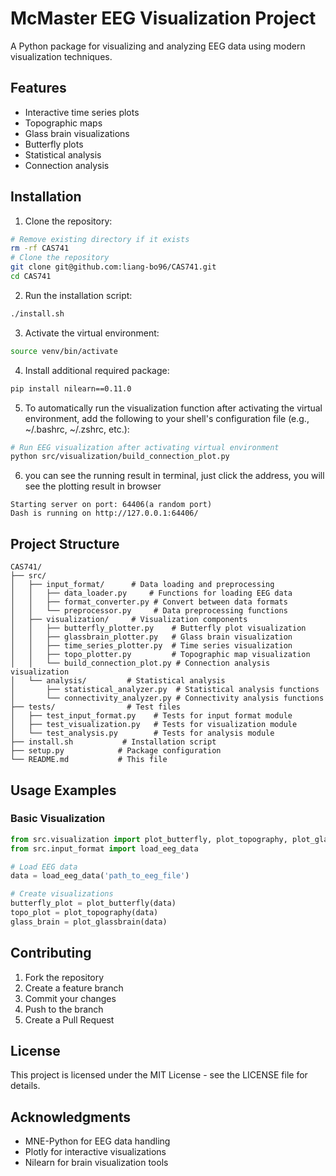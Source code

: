 # McMaster EEG Visualization Project

A Python package for visualizing and analyzing EEG data using modern visualization techniques.

## Features

- Interactive time series plots
- Topographic maps
- Glass brain visualizations
- Butterfly plots
- Statistical analysis
- Connection analysis

## Installation

1. Clone the repository:
```bash
# Remove existing directory if it exists
rm -rf CAS741
# Clone the repository
git clone git@github.com:liang-bo96/CAS741.git
cd CAS741
```

2. Run the installation script:
```bash
./install.sh
```
3. Activate the virtual environment:
```bash
source venv/bin/activate
```

4. Install additional required package:
```bash
pip install nilearn==0.11.0
```



5. To automatically run the visualization function after activating the virtual environment, add the following to your shell's configuration file (e.g., ~/.bashrc, ~/.zshrc, etc.):
```bash
# Run EEG visualization after activating virtual environment
python src/visualization/build_connection_plot.py
```

6. you can see the running result in terminal, just click the address, you will see the plotting result in browser
```
Starting server on port: 64406(a random port)
Dash is running on http://127.0.0.1:64406/
```

## Project Structure

```
CAS741/
├── src/
│   ├── input_format/      # Data loading and preprocessing
│   │   ├── data_loader.py     # Functions for loading EEG data
│   │   ├── format_converter.py # Convert between data formats
│   │   └── preprocessor.py     # Data preprocessing functions
│   ├── visualization/     # Visualization components
│   │   ├── butterfly_plotter.py    # Butterfly plot visualization
│   │   ├── glassbrain_plotter.py   # Glass brain visualization
│   │   ├── time_series_plotter.py  # Time series visualization
│   │   ├── topo_plotter.py         # Topographic map visualization
│   │   └── build_connection_plot.py # Connection analysis visualization
│   └── analysis/         # Statistical analysis
│       ├── statistical_analyzer.py  # Statistical analysis functions
│       └── connectivity_analyzer.py # Connectivity analysis functions
├── tests/                # Test files
│   ├── test_input_format.py    # Tests for input format module
│   ├── test_visualization.py   # Tests for visualization module
│   └── test_analysis.py        # Tests for analysis module
├── install.sh           # Installation script
├── setup.py            # Package configuration
└── README.md           # This file
```

## Usage Examples

### Basic Visualization

```python
from src.visualization import plot_butterfly, plot_topography, plot_glassbrain
from src.input_format import load_eeg_data

# Load EEG data
data = load_eeg_data('path_to_eeg_file')

# Create visualizations
butterfly_plot = plot_butterfly(data)
topo_plot = plot_topography(data)
glass_brain = plot_glassbrain(data)
```



## Contributing

1. Fork the repository
2. Create a feature branch
3. Commit your changes
4. Push to the branch
5. Create a Pull Request

## License

This project is licensed under the MIT License - see the LICENSE file for details.

## Acknowledgments

- MNE-Python for EEG data handling
- Plotly for interactive visualizations
- Nilearn for brain visualization tools
